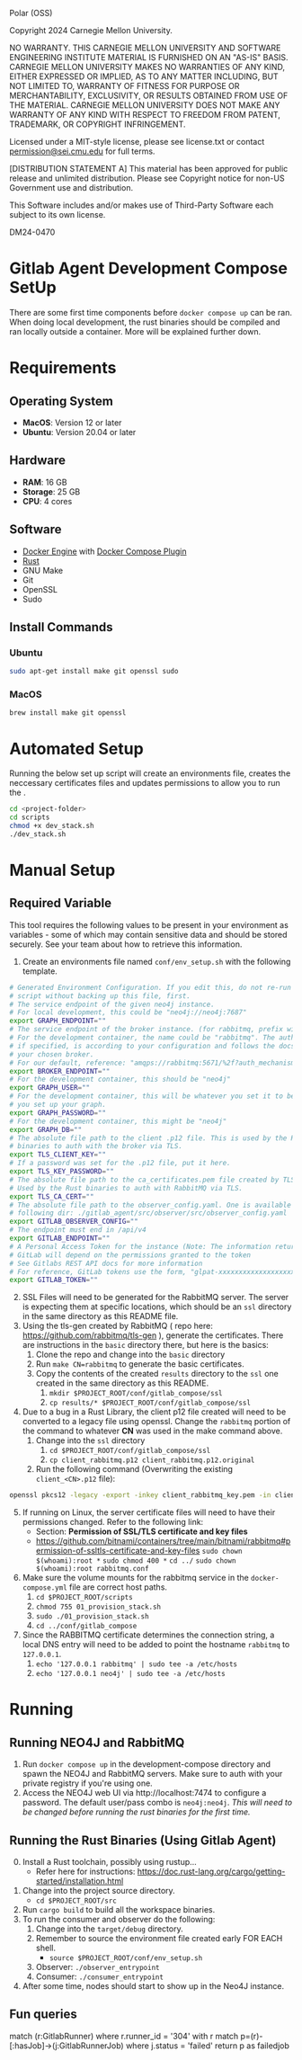 Polar (OSS)

Copyright 2024 Carnegie Mellon University.

NO WARRANTY. THIS CARNEGIE MELLON UNIVERSITY AND SOFTWARE ENGINEERING
INSTITUTE MATERIAL IS FURNISHED ON AN "AS-IS" BASIS. CARNEGIE MELLON
UNIVERSITY MAKES NO WARRANTIES OF ANY KIND, EITHER EXPRESSED OR IMPLIED, AS
TO ANY MATTER INCLUDING, BUT NOT LIMITED TO, WARRANTY OF FITNESS FOR PURPOSE
OR MERCHANTABILITY, EXCLUSIVITY, OR RESULTS OBTAINED FROM USE OF THE
MATERIAL. CARNEGIE MELLON UNIVERSITY DOES NOT MAKE ANY WARRANTY OF ANY KIND
WITH RESPECT TO FREEDOM FROM PATENT, TRADEMARK, OR COPYRIGHT INFRINGEMENT.

Licensed under a MIT-style license, please see license.txt or contact
permission@sei.cmu.edu for full terms.

[DISTRIBUTION STATEMENT A] This material has been approved for public release
and unlimited distribution.  Please see Copyright notice for non-US
Government use and distribution.

This Software includes and/or makes use of Third-Party Software each subject
to its own license.

DM24-0470


# Gitlab Agent Development Compose SetUp

There are some first time components before `docker compose up` can be ran. When doing local development, the rust binaries should be compiled and ran locally outside a container. More will be explained further down. 

# Requirements

## Operating System
- **MacOS**: Version 12 or later
- **Ubuntu**: Version 20.04 or later

## Hardware
- **RAM**: 16 GB
- **Storage**: 25 GB
- **CPU**: 4 cores

## Software
- [Docker Engine](https://docs.docker.com/engine/install/) with [Docker Compose Plugin](https://docs.docker.com/compose/install/)
- [Rust](https://doc.rust-lang.org/cargo/getting-started/installation.html)
- GNU Make
- Git
- OpenSSL
- Sudo

## Install Commands

### Ubuntu
```sh
sudo apt-get install make git openssl sudo
```

### MacOS
```
brew install make git openssl
```

# Automated Setup
Running the below set up script will create an environments file, creates the neccessary certificates files and updates permissions to allow you to run the .
```sh
cd <project-folder>
cd scripts
chmod +x dev_stack.sh
./dev_stack.sh
```

# Manual Setup
## Required Variable
This tool requires the following values to be present in your environment as
variables - some of which may contain sensitive data and should be stored
securely. See your team about how to retrieve this information.
1. Create an environments file named `conf/env_setup.sh` with the following template.
```sh
# Generated Environment Configuration. If you edit this, do not re-run dev_stack.sh
# script without backing up this file, first.
# The service endpoint of the given neo4j instance.
# For local development, this could be "neo4j://neo4j:7687"
export GRAPH_ENDPOINT=""
# The service endpoint of the broker instance. (for rabbitmq, prefix with amqp://)
# For the development container, the name could be "rabbitmq". The auth mechanism,
# if specified, is according to your configuration and follows the docs for
# your chosen broker.
# For our default, reference: "amqps://rabbitmq:5671/%2f?auth_mechanism=external"
export BROKER_ENDPOINT=""
# For the development container, this should be "neo4j"
export GRAPH_USER=""
# For the development container, this will be whatever you set it to be when
# you set up your graph.
export GRAPH_PASSWORD=""
# For the development container, this might be "neo4j"
export GRAPH_DB=""
# The absolute file path to the client .p12 file. This is used by the Rust
# binaries to auth with the broker via TLS.
export TLS_CLIENT_KEY=""
# If a password was set for the .p12 file, put it here.
export TLS_KEY_PASSWORD=""
# The absolute file path to the ca_certificates.pem file created by TLS_GEN.
# Used by the Rust binaries to auth with RabbitMQ via TLS.
export TLS_CA_CERT=""
# The absolute file path to the observer_config.yaml. One is available in the
# following dir: ./gitlab_agent/src/observer/src/observer_config.yaml
export GITLAB_OBSERVER_CONFIG=""
# The endpoint must end in /api/v4
export GITLAB_ENDPOINT=""
# A Personal Access Token for the instance (Note: The information returned from
# GitLab will depend on the permissions granted to the token
# See Gitlabs REST API docs for more information
# For reference, GitLab tokens use the form, "glpat-xxxxxxxxxxxxxxxxxxxx"
export GITLAB_TOKEN=""
```
2. SSL Files will need to be generated for the RabbitMQ server. The server is expecting them at specific locations, which should be an `ssl` directory in the same directory as this README file. 
3. Using the tls-gen created by RabbitMQ ( repo here: https://github.com/rabbitmq/tls-gen ), generate the certificates. There are instructions in the `basic` directory there, but here is the basics:
   1. Clone the repo and change into the `basic` directory
   2. Run `make CN=rabbitmq` to generate the basic certificates.
   3. Copy the contents of the created `results` directory to the `ssl` one created in the same directory as this README. 
      1. `mkdir $PROJECT_ROOT/conf/gitlab_compose/ssl`
      2. `cp results/* $PROJECT_ROOT/conf/gitlab_compose/ssl`
4. Due to a bug in a Rust Library, the client p12 file created will need to be converted to a legacy file using openssl. Change the `rabbitmq` portion of the command to whatever **CN** was used in the make command above. 
   1. Change into the `ssl` directory
      1. `cd $PROJECT_ROOT/conf/gitlab_compose/ssl`
      2. `cp client_rabbitmq.p12 client_rabbitmq.p12.original`
   2. Run the following command (Overwriting the existing `client_<CN>.p12` file): 
```bash
openssl pkcs12 -legacy -export -inkey client_rabbitmq_key.pem -in client_rabbitmq_certificate.pem -out client_rabbitmq.p12 -passout pass:""
```
5. If running on Linux, the server certificate files will need to have their permissions changed. Refer to the following link:
    * Section: **Permission of SSL/TLS certificate and key files**
    * https://github.com/bitnami/containers/tree/main/bitnami/rabbitmq#permission-of-ssltls-certificate-and-key-files
    `sudo chown $(whoami):root *`
    `sudo chmod 400 *`
    `cd ../`
    `sudo chown $(whoami):root rabbitmq.conf`
6. Make sure the volume mounts for the rabbitmq service in the `docker-compose.yml` file are correct host paths. 
   1. `cd $PROJECT_ROOT/scripts`
   2. `chmod 755 01_provision_stack.sh`
   3. `sudo ./01_provision_stack.sh`
   4. `cd ../conf/gitlab_compose`
7. Since the RABBITMQ certificate determines the connection string, a local DNS entry will need to be added to point the hostname `rabbitmq` to `127.0.0.1`. 
   1. `echo '127.0.0.1 rabbitmq' | sudo tee -a /etc/hosts`
   2. `echo '127.0.0.1 neo4j' | sudo tee -a /etc/hosts`

# Running
## Running NEO4J and RabbitMQ
1. Run `docker compose up` in the development-compose directory and spawn the NEO4J and RabbitMQ servers. Make sure to auth with your private registry if you're using one.
2. Access the NEO4J web UI via http://localhost:7474 to configure a password. The default user/pass combo is `neo4j:neo4j`. *This will need to be changed before running the rust binaries for the first time.*

## Running the Rust Binaries (Using Gitlab Agent)
0. Install a Rust toolchain, possibly using rustup...
   * Refer here for instructions: https://doc.rust-lang.org/cargo/getting-started/installation.html
1. Change into the project source directory.
   * `cd $PROJECT_ROOT/src`
2. Run `cargo build` to build all the workspace binaries. 
3. To run the consumer and observer do the following:
   1. Change into the `target/debug` directory. 
   2. Remember to source the environment file created early FOR EACH shell. 
      * `source $PROJECT_ROOT/conf/env_setup.sh`
   3. Observer: `./observer_entrypoint`
   4. Consumer: `./consumer_entrypoint`
4. After some time, nodes should start to show up in the Neo4J instance. 



## Fun queries
match (r:GitlabRunner) where r.runner_id = '304' with r  match p=(r)-[:hasJob]->(j:GitlabRunnerJob) where j.status = 'failed' return p as failedjob

